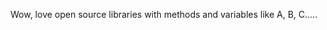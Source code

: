 <!--
id: 944530717
link: http://kevinisom.info/post/944530717/wow-love-open-source-libraries-with-methods-and
slug: wow-love-open-source-libraries-with-methods-and
date: Fri Aug 13 2010 12:10:41 GMT+1200 (NZST)
raw: {"blog_name":"kevinisom","id":944530717,"post_url":"http://kevinisom.info/post/944530717/wow-love-open-source-libraries-with-methods-and","slug":"wow-love-open-source-libraries-with-methods-and","type":"text","date":"2010-08-13 00:10:41 GMT","timestamp":1281658241,"state":"published","format":"html","reblog_key":"hnhhLJa3","tags":[],"short_url":"http://tmblr.co/Zw68YyuJ6KT","highlighted":[],"feed_item":"http://twitter.com/kev_nz/statuses/21014746389","from_feed_id":"650289","note_count":0,"title":null,"body":"<p>Wow, love open source libraries with methods and variables like A, B, C&#8230;..</p>"}
publish: 2010-08-013
tags: 
title: null
-->


Wow, love open source libraries with methods and variables like A, B,
C…..


